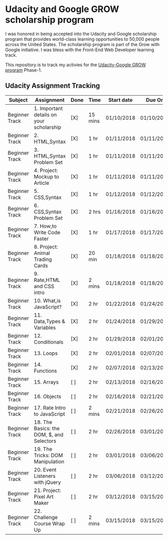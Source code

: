 # Udacity and Google GROW scholarship program

I was honored in being accepted into the Udacity and Google scholarship program that provides world-class learning opportunities to 50,000 people across the United States. The scholarship program is part of the Grow with Google initiative. I was bless with the Front-End Web Developer learning track.

This repository is to track my activies for the [Udacity-Google GROW program](https://www.udacity.com/grow-with-google) Phase-1. 

## Udacity Assignment Tracking

| Subject        | Assignment                                | Done   | Time    | Start date  | Due On     |
|----------------|-------------------------------------------|--------|---------|-------------|------------|
| Beginner Track |  1. Important details on your scholarship |  [X]   | 15 mins | 01/10/2018  | 01/10/2018 |
| Beginner Track |  2. HTML,Syntax                           |  [X]   | 1 hr    | 01/11/2018  | 01/11/2018 |
| Beginner Track |  3. HTML,Syntax Problem Set               |  [X]   | 1 hr    | 01/11/2018  | 01/11/2018 |
| Beginner Track |  4. Project: Mockup to Article            |  [X]   | 1 hr    | 01/11/2018  | 01/11/2018 |
| Beginner Track |  5. CSS,Syntax                            |  [X]   | 1 hr    | 01/12/2018  | 01/12/2018 |
| Beginner Track |  6. CSS,Syntax Problem Set                |  [X]   | 2 hrs   | 01/16/2018  | 01/16/2018 |
| Beginner Track |  7. How,to Write Code Faster              |  [X]   | 1 hr    | 01/17/2018  | 01/17/2018 |
| Beginner Track |  8. Project: Animal Trading Cards         |  [X]   | 20 min  | 01/18/2018  | 01/18/2018 |
| Beginner Track |  9. Rate,HTML and CSS intro               |  [X]   | 2 mins  | 01/18/2018  | 01/18/2018 |
| Beginner Track | 10. What,is JavaScript?                   |  [X]   | 2 hr    | 01/22/2018  | 01/24/2018 |
| Beginner Track | 11. Data,Types & Variables                |  [X]   | 2 hr    | 01/24/2018  | 01/29/2018 |
| Beginner Track | 12. Conditionals                          |  [X]   | 2 hr    | 01/29/2018  | 02/01/2018 |
| Beginner Track | 13. Loops                                 |  [X]   | 2 hr    | 02/01/2018  | 02/07/2018 |
| Beginner Track | 14. Functions                             |  [X]   | 2 hr    | 02/07/2018  | 02/13/2018 |
| Beginner Track | 15. Arrays                                |  [ ]   | 2 hr    | 02/13/2018  | 02/16/2018 |
| Beginner Track | 16. Objects                               |  [ ]   | 2 hr    | 02/16/2018  | 02/21/2018 |
| Beginner Track | 17. Rate Intro to JavaScript              |  [ ]   | 2 mins  | 02/21/2018  | 02/26/2018 |
| Beginner Track | 18. The Basics: the DOM, $, and Selectors |  [ ]   | 2 hr    | 02/26/2018  | 03/01/2018 |
| Beginner Track | 19. The Tricks: DOM Manipulation          |  [ ]   | 2 hr    | 03/01/2018  | 03/06/2018 |
| Beginner Track | 20. Event Listeners with jQuery           |  [ ]   | 2 hr    | 03/06/2018  | 03/12/2018 |
| Beginner Track | 21. Project: Pixel Art Maker              |  [ ]   | 2 hr    | 03/12/2018  | 03/15/2018 |
| Beginner Track | 22. Challenge Course Wrap Up              |  [ ]   | 2 mins  | 03/15/2018  | 03/15/2018 |